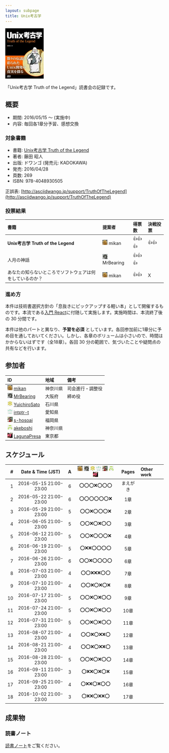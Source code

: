 ```yaml
---
layout: subpage
title: Unix考古学
---
```


[![Unix考古学](/images/cover-unix.jpg)](http://www.amazon.co.jp/dp/4048930508/)

「Unix考古学 Truth of the Legend」読書会の記録です。

## 概要

* 期間: 2016/05/15 ～ (実施中)
* 内容: 毎回各1章分予習、感想交換

### 対象書籍

* 書籍: [Unix考古学 Truth of the Legend](http://www.amazon.co.jp/dp/4048930508/)
* 著者: 藤田 昭人
* 出版: ドワンゴ (発売元: KADOKAWA)
* 発売: 2016/04/28
* 頁数: 269
* ISBN: 978-4048930505

正誤表: [http://asciidwango.jp/support/TruthOfTheLegend](http://asciidwango.jp/support/TruthOfTheLegend)

### 投票結果

| 書籍                                                     | 提案者                                        | 得票数     |決戦投票|
|:---------------------------------------------------------|:----------------------------------------------|:-----------|:-------|
| **Unix考古学 Truth of the Legend**                       | ![](/images/users/mikan_16.png) mikan         |:+1::+1::+1:|:+1::+1:|
| 人月の神話                                               | ![](/images/users/MrBearing_16.png) MrBearing |:+1::+1::+1:|        |
| あなたの知らないところでソフトウェアは何をしているのか？ | ![](/images/users/mikan_16.png) mikan         |:+1::+1:    | X      |

### 進め方

本件は技術書選択方針の「息抜きにピックアップする軽い本」として開催するものです。本流である[入門 React](../5-react)に付随して実施します。実施時間は、本流終了後の 30 分間です。

本件は他のパートと異なり、**予習を必須** としています。各回参加前に1章分に予め目を通しておいてください。しかし、各章のボリュームは小さいので、時間はかからないはずです（全18章）。各回 30 分の範囲で、気づいたことや疑問点の共有などを行います。

## 参加者

| ID                                                                                     | 地域     | 備考             |
|:---------------------------------------------------------------------------------------|:---------|:-----------------|
| ![](/images/users/mikan_16.png) [mikan](https://github.com/mikan)                      | 神奈川県 | 司会進行・調整役 |
| ![](/images/users/MrBearing_16.png) [MrBearing](https://github.com/MrBearing)          | 大阪府   | 締め役           |
| ![](/images/users/YuichiroSato_16.png) [YuichiroSato](https://github.com/YuichiroSato) | 石川県   |                  |
| ![](/images/users/intptr-t_16.png) [intptr-t](https://github.com/intptr-t)             | 愛知県   | 　               |
| ![](/images/users/s-hosoai_16.png) [s-hosoai](https://github.com/s-hosoai)             | 福岡県   |                  |
| ![](/images/users/akeboshi_16.png) [akeboshi](https://github.com/akeboshi)             | 神奈川県 |                  |
| ![](/images/users/LagunaPresa_16.png) [LagunaPresa](https://github.com/LagunaPresa)    | 東京都   | 　               |

## スケジュール

| # | Date & Time (JST) | A | ![](/images/users/mikan_16.png) ![](/images/users/MrBearing_16.png) ![](/images/users/YuichiroSato_16.png) ![](/images/users/intptr-t_16.png) ![](/images/users/s-hosoai_16.png) ![](/images/users/akeboshi_16.png) ![](/images/users/LagunaPresa_16.png) | Pages | Other work |
|---:|:----------------------:|:-:|:---------------------:|:---------:|:-----------------------|
|  1 | 2016-05-15 21:00-23:00 | 6 | :o::o::o::x::o::o::o: |  まえがき |                        |
|  2 | 2016-05-22 21:00-23:00 | 6 | :o::o::o::o::o::o::x: |  1章      |                        |
|  3 | 2016-05-29 21:00-23:00 | 5 | :o::o::x::o::o::o::x: |  2章      |                        |
|  4 | 2016-06-05 21:00-23:00 | 5 | :o::o::x::o::x::o::o: |  3章      |                        |
|  5 | 2016-06-12 21:00-23:00 | 5 | :o::o::x::o::o::o::x: |  4章      |                        |
|  6 | 2016-06-19 21:00-23:00 | 5 | :o::x::x::o::o::o::o: |  5章      |                        |
|  7 | 2016-06-26 21:00-23:00 | 6 | :o::o::x::o::o::o::o: |  6章      |                        |
|  8 | 2016-07-03 21:00-23:00 | 4 | :o::o::x::x::x::o::o: |  7章      |                        |
|  9 | 2016-07-10 21:00-23:00 | 4 | :o::o::x::o::x::o::x: |  8章      |                        |
| 10 | 2016-07-17 21:00-23:00 | 5 | :o::o::x::o::x::o::o: |  9章      |                        |
| 11 | 2016-07-24 21:00-23:00 | 5 | :o::o::x::o::x::o::o: |  10章     |                        |
| 12 | 2016-07-31 21:00-23:00 | 5 | :o::o::x::o::x::o::o: |  11章     |                        |
| 13 | 2016-08-07 21:00-23:00 | 4 | :o::o::x::o::x::x::o: |  12章     |                        |
| 14 | 2016-08-21 21:00-23:00 | 4 | :o::o::x::o::x::x::o: |  13章     |                        |
| 15 | 2016-08-28 21:00-23:00 | 5 | :o::o::x::o::x::o::o: |  14章     |                        |
| 16 | 2016-09-11 21:00-23:00 | 3 | :o::x::x::o::x::o::x: |  15章     |                        |
| 17 | 2016-09-25 21:00-23:00 | 4 | :o::x::x::o::x::o::o: |  16章     |                        |
| 18 | 2016-10-02 21:00-23:00 | 3 | :o::x::x::o::x::x::o: |  17章     |                        |

## 成果物

### 読書ノート

[読書ノート](/note/6-unix)をご覧ください。
